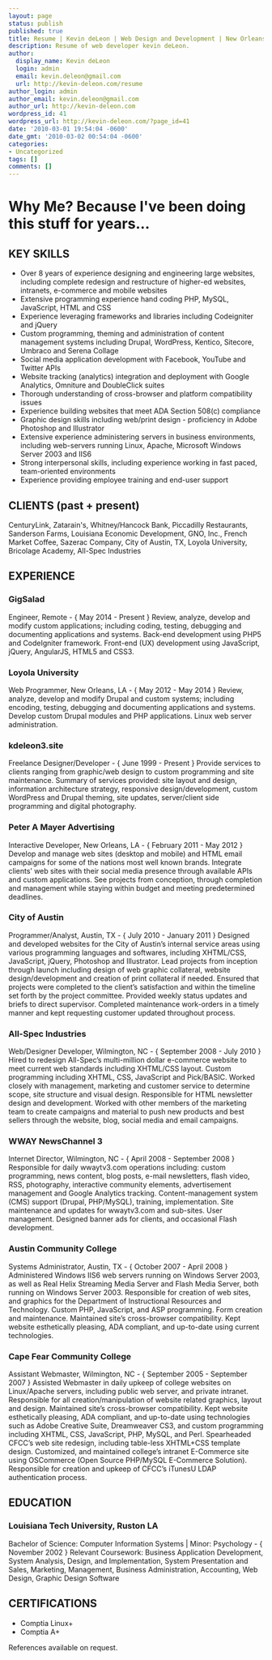 ```yaml
---
layout: page
status: publish
published: true
title: Resume | Kevin deLeon | Web Design and Development | New Orleans, LA
description: Resume of web developer kevin deLeon.
author:
  display_name: Kevin deLeon
  login: admin
  email: kevin.deleon@gmail.com
  url: http://kevin-deleon.com/resume
author_login: admin
author_email: kevin.deleon@gmail.com
author_url: http://kevin-deleon.com
wordpress_id: 41
wordpress_url: http://kevin-deleon.com/?page_id=41
date: '2010-03-01 19:54:04 -0600'
date_gmt: '2010-03-02 00:54:04 -0600'
categories:
- Uncategorized
tags: []
comments: []
---
```

# Why Me? Because I've been doing this stuff for years...

## KEY SKILLS
* Over 8 years of experience designing and engineering large websites, including complete redesign and restructure of higher-ed websites, intranets, e-commerce and mobile websites
* Extensive programming experience hand coding PHP, MySQL, JavaScript, HTML and CSS
* Experience leveraging frameworks and libraries including Codeigniter and jQuery
* Custom programming, theming and administration of content management systems including Drupal, WordPress, Kentico, Sitecore, Umbraco and Serena Collage
* Social media application development with Facebook, YouTube and Twitter APIs
* Website tracking (analytics) integration and deployment with Google Analytics, Omniture and DoubleClick suites
* Thorough understanding of cross-browser and platform compatibility issues
* Experience building websites that meet ADA Section 508(c) compliance
* Graphic design skills including web/print design - proficiency in Adobe Photoshop and Illustrator
* Extensive experience administering servers in business environments, including web-servers running Linux, Apache, Microsoft Windows Server 2003 and IIS6
* Strong interpersonal skills, including experience working in fast paced, team-oriented environments
* Experience providing employee training and end-user support<br />

## CLIENTS (past + present)
CenturyLink, Zatarain's, Whitney/Hancock Bank, Piccadilly Restaurants, Sanderson Farms, Louisiana Economic Development, GNO, Inc., French Market Coffee, Sazerac Company, City of Austin, TX, Loyola University, Bricolage Academy, All-Spec Industries

## EXPERIENCE

### GigSalad
Engineer, Remote - { May 2014 - Present }
Review, analyze, develop and modify custom applications; including coding, testing, debugging and documenting applications and systems. Back-end development using PHP5 and CodeIgniter framework. Front-end (UX) development using JavaScript, jQuery, AngularJS, HTML5 and CSS3.
### Loyola University
Web Programmer, New Orleans, LA - { May 2012 - May 2014 }
Review, analyze, develop and modify Drupal and custom systems; including encoding, testing, debugging and documenting applications and systems. Develop custom Drupal modules and PHP applications. Linux web server administration.
### kdeleon3.site
Freelance Designer/Developer - { June 1999 - Present }
Provide services to clients ranging from graphic/web design to custom programming and site maintenance. Summary of services provided: site layout and design, information architecture strategy, responsive design/development, custom WordPress and Drupal theming, site updates, server/client side programming and digital photography.
### Peter A Mayer Advertising
Interactive Developer, New Orleans, LA - { February 2011 - May 2012 }
Develop and manage web sites (desktop and mobile) and HTML email campaigns for some of the nations most well known brands. Integrate clients&rsquo; web sites with their social media presence through available APIs and custom applications. See projects from conception, through completion and management while staying within budget and meeting predetermined deadlines.
### City of Austin
Programmer/Analyst, Austin, TX - { July 2010 - January 2011 }
Designed and developed websites for the City of Austin&rsquo;s internal service areas using various programming languages and softwares, including XHTML/CSS, JavaScript, jQuery, Photoshop and Illustrator. Lead projects from inception through launch including design of web graphic collateral, website design/development and creation of print collateral if needed. Ensured that projects were completed to the client&rsquo;s satisfaction and within the timeline set forth by the project committee. Provided weekly status updates and briefs to direct supervisor. Completed maintenance work-orders in a timely manner and kept requesting customer updated throughout process.
### All-Spec Industries
Web/Designer Developer, Wilmington, NC - { September 2008 - July 2010 }
Hired to redesign All-Spec&rsquo;s multi-million dollar e-commerce website to meet current web standards including XHTML/CSS layout. Custom programming including XHTML, CSS, JavaScript and Pick/BASIC. Worked closely with management, marketing and customer service to determine scope, site structure and visual design. Responsible for HTML newsletter design and development. Worked with other members of the marketing team to create campaigns and material to push new products and best sellers through the website, blog, social media and email campaigns.
### WWAY NewsChannel 3
Internet Director, Wilmington, NC - { April 2008 - September 2008 }
Responsible for daily wwaytv3.com operations including: custom programming, news content, blog posts, e-mail newsletters, flash video, RSS, photography, interactive community elements, advertisement management and Google Analytics tracking. Content-management system (CMS) support (Drupal, PHP/MySQL), training, implementation. Site maintenance and updates for wwaytv3.com and sub-sites. User management. Designed banner ads for clients, and occasional Flash development.
### Austin Community College
Systems Administrator, Austin, TX - { October 2007 - April 2008 }
Administered Windows IIS6 web servers running on Windows Server 2003, as well as Real Helix Streaming Media Server and Flash Media Server, both running on Windows Server 2003. Responsible for creation of web sites, and graphics for the Department of Instructional Resources and Technology. Custom PHP, JavaScript, and ASP programming. Form creation and maintenance. Maintained site&rsquo;s cross-browser compatibility. Kept website esthetically pleasing, ADA compliant, and up-to-date using current technologies.
### Cape Fear Community College
Assistant Webmaster, Wilmington, NC - { September 2005 - September 2007 }
Assisted Webmaster in daily upkeep of college websites on Linux/Apache servers, including public web server, and private intranet. Responsible for all creation/manipulation of website related graphics, layout and design. Maintained site&rsquo;s cross-browser compatibility. Kept website esthetically pleasing, ADA compliant, and up-to-date using technologies such as Adobe Creative Suite, Dreamweaver CS3, and custom programming including XHTML, CSS, JavaScript, PHP, MySQL, and Perl. Spearheaded CFCC&rsquo;s web site redesign, including table-less XHTML+CSS template design. Customized, and maintained college&rsquo;s intranet E-Commerce site using OSCommerce (Open Source PHP/MySQL E-Commerce Solution). Responsible for creation and upkeep of CFCC&rsquo;s iTunesU LDAP authentication process.
## EDUCATION
### Louisiana Tech University, Ruston LA
Bachelor of Science: Computer Information Systems | Minor: Psychology - { November 2002 }
Relevant Coursework: Business Application Development, System Analysis, Design, and Implementation, System Presentation and Sales, Marketing, Management, Business Administration, Accounting, Web Design, Graphic Design Software
## CERTIFICATIONS
* Comptia Linux+
* Comptia A+<br />

References available on request.
